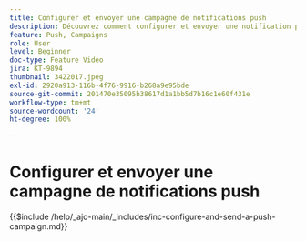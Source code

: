 ```yaml
---
title: Configurer et envoyer une campagne de notifications push
description: Découvrez comment configurer et envoyer une notification push avec une campagne.
feature: Push, Campaigns
role: User
level: Beginner
doc-type: Feature Video
jira: KT-9894
thumbnail: 3422017.jpeg
exl-id: 2920a913-116b-4f76-9916-b268a9e95bde
source-git-commit: 201470e35095b38617d1a1bb5d7b16c1e60f431e
workflow-type: tm+mt
source-wordcount: '24'
ht-degree: 100%

---
```


# Configurer et envoyer une campagne de notifications push

{{$include /help/_ajo-main/_includes/inc-configure-and-send-a-push-campaign.md}}
